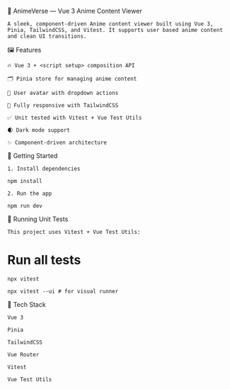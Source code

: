 📘 AnimeVerse — Vue 3 Anime Content Viewer

    A sleek, component-driven Anime content viewer built using Vue 3, Pinia, TailwindCSS, and Vitest. It supports user based anime content and clean UI transitions.

🖼️ Features

    🔥 Vue 3 + <script setup> composition API

    🗂️ Pinia store for managing anime content

    🧑 User avatar with dropdown actions

    🎨 Fully responsive with TailwindCSS

    ✅ Unit tested with Vitest + Vue Test Utils

    🌒 Dark mode support

    ✨ Component-driven architecture

🚀 Getting Started

    1. Install dependencies

    npm install

    2. Run the app

    npm run dev

🧪 Running Unit Tests

    This project uses Vitest + Vue Test Utils:

# Run all tests

    npx vitest

    npx vitest --ui # for visual runner

🔧 Tech Stack

    Vue 3

    Pinia

    TailwindCSS

    Vue Router

    Vitest

    Vue Test Utils
